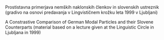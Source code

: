 Prostistavna primerjava nemških naklonskih členkov in slovenskih ustreznik (gradivo na osnovi predavanja v Lingvističnem krožku leta 1999 v Ljubljani)
 
A Constrastive Comparison of German Modal Particles and their Slovene Counterparts (material based on a lecture given at the Linguistic Circle in Ljubljana in 1999)
